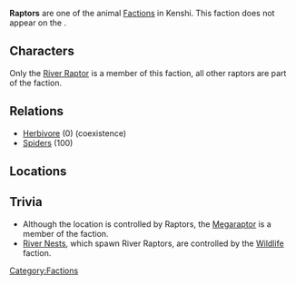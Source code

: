 **Raptors** are one of the animal [Factions](Factions.md "wikilink") in
Kenshi. This faction does not appear on the [](Factions.md).

## Characters

Only the [River Raptor](River_Raptor.md "wikilink") is a member of this
faction, all other raptors are part of the [](Swamp_Creatures.md) faction.

## Relations

- [Herbivore](Herbivore.md "wikilink") (0) (coexistence)
- [Spiders](Spiders.md "wikilink") (100)

## Locations

## Trivia

- Although the location is controlled by Raptors, the
  [Megaraptor](Megaraptor.md "wikilink") is a member of the [](Swamp_Creatures.md) faction.
- [River Nests](River_Nest.md "wikilink"), which spawn River Raptors, are
  controlled by the [Wildlife](Wildlife.md "wikilink") faction.

[Category:Factions](Category:Factions "wikilink")